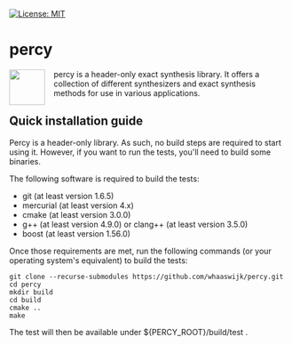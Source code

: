 [![License: MIT](https://img.shields.io/badge/License-MIT-yellow.svg)](https://opensource.org/licenses/MIT)

# percy
<img src="https://cdn.rawgit.com/whaaswijk/percy/master/percy.svg" width="64" height="64" align="left" style="margin-right: 12pt" />
percy is a header-only exact synthesis library. It offers a collection of
different synthesizers and exact synthesis methods for use in various
applications.

## Quick installation guide

Percy is a header-only library. As such, no build steps are required to start
using it. However, if you want to run the tests, you'll need to build some
binaries.

The following software is required to build the tests: 
* git (at least version 1.6.5)
* mercurial (at least version 4.x)
* cmake (at least version 3.0.0)
* g++ (at least version 4.9.0) or clang++ (at least version 3.5.0)
* boost (at least version 1.56.0)

Once those requirements are met, run the following commands (or your operating
system's equivalent) to build the tests:

    git clone --recurse-submodules https://github.com/whaaswijk/percy.git
    cd percy
    mkdir build
    cd build
    cmake ..
    make

The test will then be available under ${PERCY\_ROOT}/build/test .


